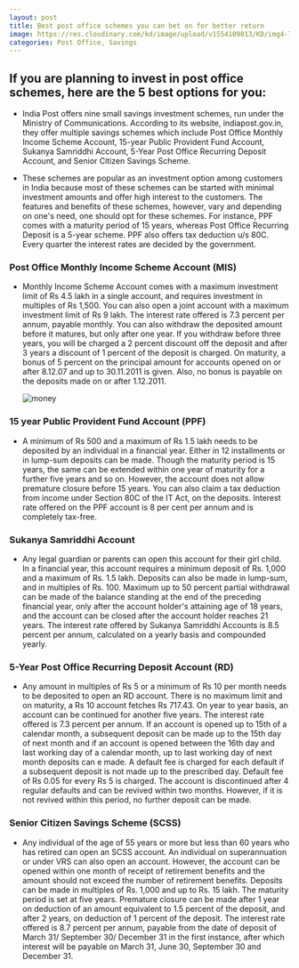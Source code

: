 ```yaml
---
layout: post
title: Best post office schemes you can bet on for better return
image: https://res.cloudinary.com/kd/image/upload/v1554109013/KD/img4-7.jpg
categories: Post Office, Savings
---
```


## If you are planning to invest in post office schemes, here are the 5 best options for you: 

* India Post offers nine small savings investment schemes, run under the Ministry of Communications. According to its website, indiapost.gov.in, they offer multiple savings schemes which include Post Office Monthly Income Scheme Account, 15-year Public Provident Fund Account, Sukanya Samriddhi Account, 5-Year Post Office Recurring Deposit Account, and Senior Citizen Savings Scheme. 

* These schemes are popular as an investment option among customers in India because most of these schemes can be started with minimal investment amounts and offer high interest to the customers. The features and benefits of these schemes, however, vary and depending on one's need, one should opt for these schemes. For instance, PPF comes with a maturity period of 15 years, whereas Post Office Recurring Deposit is a 5-year scheme. PPF also offers tax deduction u/s 80C. Every quarter the interest rates are decided by the government.

### Post Office Monthly Income Scheme Account (MIS)

 * Monthly Income Scheme Account comes with a maximum investment limit of Rs 4.5 lakh in a single account, and requires investment in multiples of Rs 1,500. You can also open a joint account with a maximum investment limit of Rs 9 lakh. The interest rate offered is 7.3 percent per annum, payable monthly. You can also withdraw the deposited amount before it matures, but only after one year. If you withdraw before three years, you will be charged a 2 percent discount off the deposit and after 3 years a discount of 1 percent of the deposit is charged. On maturity, a bonus of 5 percent on the principal amount for accounts opened on or after 8.12.07 and up to 30.11.2011 is given. Also, no bonus is payable on the deposits made on or after 1.12.2011. 
 
   ![money](https://res.cloudinary.com/kd/image/upload/v1554109376/KD/BBVtbuy.jpg)
 
### 15 year Public Provident Fund Account (PPF)

 * A minimum of Rs 500 and a maximum of Rs 1.5 lakh needs to be deposited by an individual in a financial year. Either in 12 installments or in lump-sum deposits can be made. Though the maturity period is 15 years, the same can be extended within one year of maturity for a further five years and so on. However, the account does not allow premature closure before 15 years. You can also claim a tax deduction from income under Section 80C of the IT Act, on the deposits. Interest rate offered on the PPF account is 8 per cent per annum and is completely tax-free. 
 
### Sukanya Samriddhi Account

 * Any legal guardian or parents can open this account for their girl child. In a financial year, this account requires a minimum deposit of Rs. 1,000 and a maximum of Rs. 1.5 lakh. Deposits can also be made in lump-sum, and in multiples of Rs. 100. Maximum up to 50 percent partial withdrawal can be made of the balance standing at the end of the preceding financial year, only after the account holder's attaining age of 18 years, and the account can be closed after the account holder reaches 21 years. The interest rate offered by Sukanya Samriddhi Accounts is 8.5 percent per annum, calculated on a yearly basis and compounded yearly. 

### 5-Year Post Office Recurring Deposit Account (RD)

 * Any amount in multiples of Rs 5 or a minimum of Rs 10 per month needs to be deposited to open an RD account. There is no maximum limit and on maturity, a Rs 10 account fetches Rs 717.43. On year to year basis, an account can be continued for another five years. The interest rate offered is 7.3 percent per annum. If an account is opened up to 15th of a calendar month, a subsequent deposit can be made up to the 15th day of next month and if an account is opened between the 16th day and last working day of a calendar month, up to last working day of next month deposits can e made. A default fee is charged for each default if a subsequent deposit is not made up to the prescribed day. Default fee of Rs 0.05 for every Rs 5 is charged. The account is discontinued after 4 regular defaults and can be revived within two months. However, if it is not revived within this period, no further deposit can be made. 

### Senior Citizen Savings Scheme (SCSS)

 * Any individual of the age of 55 years or more but less than 60 years who has retired can open an SCSS account. An individual on superannuation or under VRS can also open an account. However, the account can be opened within one month of receipt of retirement benefits and the amount should not exceed the number of retirement benefits. Deposits can be made in multiples of Rs. 1,000 and up to Rs. 15 lakh. The maturity period is set at five years. Premature closure can be made after 1 year on deduction of an amount equivalent to 1.5 percent of the deposit, and after 2 years, on deduction of 1 percent of the deposit. The interest rate offered is 8.7 percent per annum, payable from the date of deposit of March 31/ September 30/ December 31 in the first instance, after which interest will be payable on March 31, June 30, September 30 and December 31.
